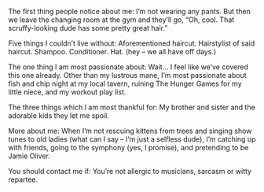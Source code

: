 The first thing people notice about me: I’m not wearing any pants. But then we leave the changing room at the gym and they’ll go, “Oh, cool. That scruffy-looking dude has some pretty great hair.”

Five things I couldn’t live without: Aforementioned haircut. Hairstylist of said haircut. Shampoo. Conditioner. Hat. (hey – we all have off days.)

The one thing I am most passionate about: Wait... I feel like we’ve covered this one already. Other than my lustrous mane, I’m most passionate about fish and chip night at my local tavern, ruining The Hunger Games for my little niece, and my workout play list.

The three things which I am most thankful for: My brother and sister and the adorable kids they let me spoil.

More about me: When I’m not rescuing kittens from trees and singing show tunes to old ladies (what can I say – I’m just a selfless dude), I’m catching up with friends, going to the symphony (yes, I promise), and pretending to be Jamie Oliver.

You should contact me if: You’re not allergic to musicians, sarcasm or witty repartee.
